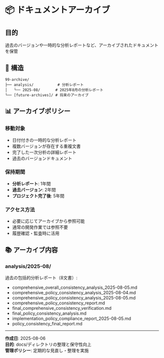 # 📦 ドキュメントアーカイブ

## 目的
過去のバージョンや一時的な分析レポートなど、アーカイブされたドキュメントを保管

## 📁 構造

```
99-archive/
├── analysis/           # 分析レポート
│   └── 2025-08/       # 2025年8月の分析レポート
└── [future-archives]/ # 将来のアーカイブ
```

## 📊 アーカイブポリシー

### 移動対象
- 日付付きの一時的な分析レポート
- 複数バージョンが存在する重複文書
- 完了した一次分析の詳細レポート
- 過去のバージョンドキュメント

### 保持期間
- **分析レポート**: 1年間
- **過去バージョン**: 2年間  
- **プロジェクト完了後**: 5年間

### アクセス方法
- 必要に応じてアーカイブから参照可能
- 通常の開発作業では参照不要
- 履歴確認・監査時に活用

## 📚 アーカイブ内容

### analysis/2025-08/
過去の包括的分析レポート（8文書）:
- comprehensive_overall_consistency_analysis_2025-08-05.md
- comprehensive_policy_consistency_analysis_2025-08-04.md  
- comprehensive_policy_consistency_analysis_2025-08-05.md
- comprehensive_policy_consistency_report.md
- final_comprehensive_consistency_verification.md
- final_policy_consistency_analysis.md
- implementation_policy_compliance_report_2025-08-05.md
- policy_consistency_final_report.md

---
**作成日**: 2025-08-06  
**目的**: docs/ディレクトリの整理と保守性向上  
**管理ポリシー**: 定期的な見直し・整理を実施